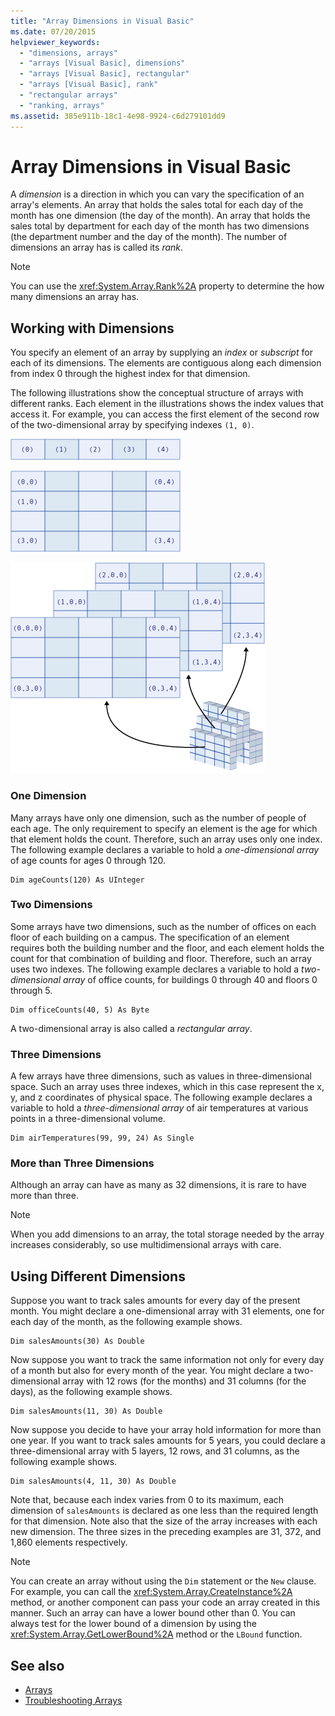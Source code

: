 ```yaml
---
title: "Array Dimensions in Visual Basic"
ms.date: 07/20/2015
helpviewer_keywords: 
  - "dimensions, arrays"
  - "arrays [Visual Basic], dimensions"
  - "arrays [Visual Basic], rectangular"
  - "arrays [Visual Basic], rank"
  - "rectangular arrays"
  - "ranking, arrays"
ms.assetid: 385e911b-18c1-4e98-9924-c6d279101dd9
---
```

# Array Dimensions in Visual Basic
A *dimension* is a direction in which you can vary the specification of an array's elements. An array that holds the sales total for each day of the month has one dimension (the day of the month). An array that holds the sales total by department for each day of the month has two dimensions (the department number and the day of the month). The number of dimensions an array has is called its *rank*.  
  
> [!NOTE]
>  You can use the <xref:System.Array.Rank%2A> property to determine the how many dimensions an array has.  
  
## Working with Dimensions  
 You specify an element of an array by supplying an *index* or *subscript* for each of its dimensions. The elements are contiguous along each dimension from index 0 through the highest index for that dimension.  
  
 The following illustrations show the conceptual structure of arrays with different ranks. Each element in the illustrations shows the index values that access it. For example, you can access the first element of the second row of the two-dimensional array by specifying indexes `(1, 0)`.  
  
 ![Graphic diagram of one&#45;dimensional array](./media/array-dimensions/one-dimensional-array.gif)  
  
 ![Graphic diagram of two&#45;dimensional array](./media/array-dimensions/two-dimensional-array.gif)  
  
 ![Graphic diagram of three&#45;dimensional array](./media/array-dimensions/three-dimensional-array.gif)  
  
### One Dimension  
 Many arrays have only one dimension, such as the number of people of each age. The only requirement to specify an element is the age for which that element holds the count. Therefore, such an array uses only one index. The following example declares a variable to hold a *one-dimensional array* of age counts for ages 0 through 120.  
  
```  
Dim ageCounts(120) As UInteger  
```  
  
### Two Dimensions  
 Some arrays have two dimensions, such as the number of offices on each floor of each building on a campus. The specification of an element requires both the building number and the floor, and each element holds the count for that combination of building and floor. Therefore, such an array uses two indexes. The following example declares a variable to hold a *two-dimensional array* of office counts, for buildings 0 through 40 and floors 0 through 5.  
  
```  
Dim officeCounts(40, 5) As Byte  
```  
  
 A two-dimensional array is also called a *rectangular array*.  
  
### Three Dimensions  
 A few arrays have three dimensions, such as values in three-dimensional space. Such an array uses three indexes, which in this case represent the x, y, and z coordinates of physical space. The following example declares a variable to hold a *three-dimensional array* of air temperatures at various points in a three-dimensional volume.  
  
```  
Dim airTemperatures(99, 99, 24) As Single  
```  
  
### More than Three Dimensions  
 Although an array can have as many as 32 dimensions, it is rare to have more than three.  
  
> [!NOTE]
>  When you add dimensions to an array, the total storage needed by the array increases considerably, so use multidimensional arrays with care.  
  
## Using Different Dimensions  
 Suppose you want to track sales amounts for every day of the present month. You might declare a one-dimensional array with 31 elements, one for each day of the month, as the following example shows.  
  
```  
Dim salesAmounts(30) As Double  
```  
  
 Now suppose you want to track the same information not only for every day of a month but also for every month of the year. You might declare a two-dimensional array with 12 rows (for the months) and 31 columns (for the days), as the following example shows.  
  
```  
Dim salesAmounts(11, 30) As Double  
```  
  
 Now suppose you decide to have your array hold information for more than one year. If you want to track sales amounts for 5 years, you could declare a three-dimensional array with 5 layers, 12 rows, and 31 columns, as the following example shows.  
  
```  
Dim salesAmounts(4, 11, 30) As Double  
```  
  
 Note that, because each index varies from 0 to its maximum, each dimension of `salesAmounts` is declared as one less than the required length for that dimension. Note also that the size of the array increases with each new dimension. The three sizes in the preceding examples are 31, 372, and 1,860 elements respectively.  
  
> [!NOTE]
>  You can create an array without using the `Dim` statement or the `New` clause. For example, you can call the <xref:System.Array.CreateInstance%2A> method, or another component can pass your code an array created in this manner. Such an array can have a lower bound other than 0. You can always test for the lower bound of a dimension by using the <xref:System.Array.GetLowerBound%2A> method or the `LBound` function.  
  
## See also
- [Arrays](../../../../visual-basic/programming-guide/language-features/arrays/index.md)
- [Troubleshooting Arrays](../../../../visual-basic/programming-guide/language-features/arrays/troubleshooting-arrays.md)
